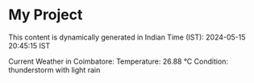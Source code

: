 # My Project

This content is dynamically generated in Indian Time (IST): 2024-05-15 20:45:15 IST


Current Weather in Coimbatore:
Temperature: 26.88 °C
Condition: thunderstorm with light rain
